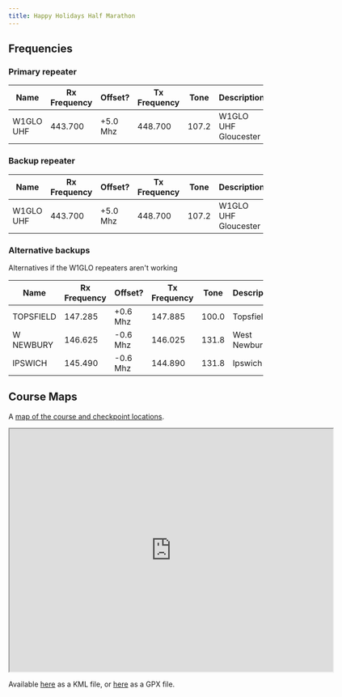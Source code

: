 ```yaml
---
title: Happy Holidays Half Marathon
---
```


## Frequencies

### Primary repeater

| Name          | Rx Frequency  | Offset?   | Tx Frequency  | Tone      | Description                            |
| ------------- | ------------  | --------  | ------------  | -------   | -------------------------------------- |
| W1GLO UHF     | 443.700       | +5.0 Mhz  | 448.700       | 107.2     | W1GLO UHF Gloucester                   |

### Backup repeater

| Name          | Rx Frequency  | Offset?   | Tx Frequency  | Tone      | Description                            |
| ------------- | ------------  | --------  | ------------  | -------   | -------------------------------------- |
| W1GLO UHF     | 443.700       | +5.0 Mhz  | 448.700       | 107.2     | W1GLO UHF Gloucester                   |

### Alternative backups

Alternatives if the W1GLO repeaters aren't working

| Name          | Rx Frequency  | Offset?   | Tx Frequency  | Tone      | Description                            |
| ------------- | ------------  | --------  | ------------  | -------   | -------------------------------------- |
| TOPSFIELD     | 147.285       | +0.6 Mhz  | 147.885       | 100.0     | Topsfield                              |
| W NEWBURY     | 146.625       | -0.6 Mhz  | 146.025       | 131.8     | West Newbury                           |
| IPSWICH       | 145.490       | -0.6 Mhz  | 144.890       | 131.8     | Ipswich                                |

## Course Maps

A [map of the course and checkpoint locations](https://www.google.com/maps/d/edit?mid=1qGEZRrd9U988j6DtCOTJQFA5vB-KLbw&usp=sharing).

<iframe src="https://www.google.com/maps/d/embed?mid=1qGEZRrd9U988j6DtCOTJQFA5vB-KLbw&ehbc=2E312F" width="640" height="480"></iframe>

Available [here](happy-holidays-course.kml) as a KML file, or [here](happy-holidays-course.gpx) as a GPX file.
